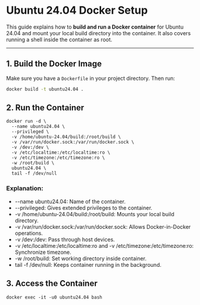 # Ubuntu 24.04 Docker Setup

This guide explains how to **build and run a Docker container** for Ubuntu 24.04 and mount your local build directory into the container. It also covers running a shell inside the container as root.

---

## 1. Build the Docker Image

Make sure you have a `Dockerfile` in your project directory. Then run:

```bash
docker build -t ubuntu24.04 .
```
## 2. Run the Container
```
docker run -d \
  --name ubuntu24.04 \
  --privileged \
  -v /home/ubuntu-24.04/build:/root/build \
  -v /var/run/docker.sock:/var/run/docker.sock \
  -v /dev:/dev \
  -v /etc/localtime:/etc/localtime:ro \
  -v /etc/timezone:/etc/timezone:ro \
  -w /root/build \
  ubuntu24.04 \
  tail -f /dev/null
```

### Explanation:
- --name ubuntu24.04: Name of the container.
- --privileged: Gives extended privileges to the container.
- -v /home/ubuntu-24.04/build:/root/build: Mounts your local build directory.
- -v /var/run/docker.sock:/var/run/docker.sock: Allows Docker-in-Docker operations.
- -v /dev:/dev: Pass through host devices.
- -v /etc/localtime:/etc/localtime:ro and -v /etc/timezone:/etc/timezone:ro: Synchronize timezone.
- -w /root/build: Set working directory inside container.
- tail -f /dev/null: Keeps container running in the background.
  
## 3. Access the Container
```
docker exec -it -u0 ubuntu24.04 bash
```
